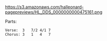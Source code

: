 https://s3.amazonaws.com/halleonard-pagepreviews/HL_DDS_0000000000475161.png

Parts:

    Verse:  3   7/2 4/1 7
    Chorus: 3   1   4   7
